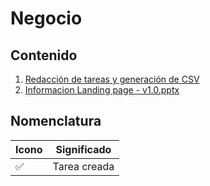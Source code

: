 # Negocio

## Contenido

1. [Redacción de tareas y generación de CSV](./RedaccionDeTareas.md)
2. [Informacion Landing page - v1.0.pptx](https://docs.google.com/presentation/d/1RVrquVY3e3JVPRQHY2QF3gE5zH37i3OD/edit?usp=drive_web&ouid=115463368008145921571&rtpof=true)

## Nomenclatura

| Icono | Significado  |
| ----- | ------------ |
| ✅    | Tarea creada |
